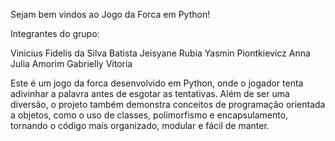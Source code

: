 Sejam bem vindos ao Jogo da Forca em Python!

Integrantes do grupo:

Vinicius Fidelis da Silva Batista
Jeisyane Rubia
Yasmin Piontkievicz
Anna Julia Amorim
Gabrielly Vitoria


Este é um jogo da forca desenvolvido em Python, onde o jogador tenta adivinhar a palavra antes de esgotar as tentativas. Além de ser uma diversão, o projeto também demonstra conceitos de programação orientada a objetos, como o uso de classes, polimorfismo e encapsulamento, tornando o código mais organizado, modular e fácil de manter.
